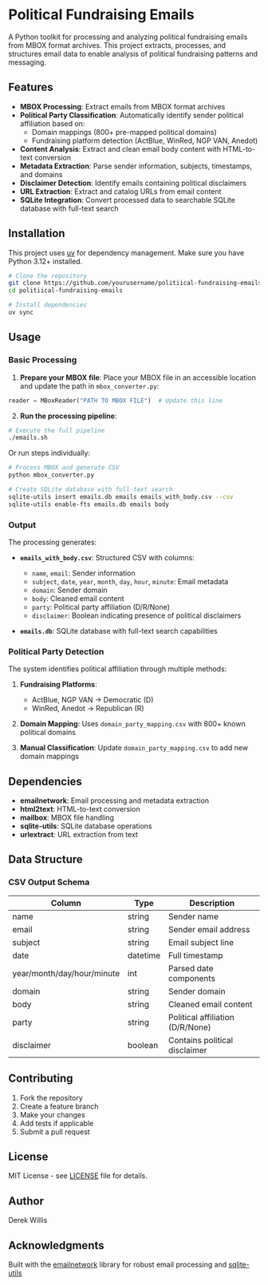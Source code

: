 # Political Fundraising Emails

A Python toolkit for processing and analyzing political fundraising emails from MBOX format archives. This project extracts, processes, and structures email data to enable analysis of political fundraising patterns and messaging.

## Features

- **MBOX Processing**: Extract emails from MBOX format archives
- **Political Party Classification**: Automatically identify sender political affiliation based on:
  - Domain mappings (800+ pre-mapped political domains)
  - Fundraising platform detection (ActBlue, WinRed, NGP VAN, Anedot)
- **Content Analysis**: Extract and clean email body content with HTML-to-text conversion
- **Metadata Extraction**: Parse sender information, subjects, timestamps, and domains
- **Disclaimer Detection**: Identify emails containing political disclaimers
- **URL Extraction**: Extract and catalog URLs from email content
- **SQLite Integration**: Convert processed data to searchable SQLite database with full-text search

## Installation

This project uses [uv](https://docs.astral.sh/uv/) for dependency management. Make sure you have Python 3.12+ installed.

```bash
# Clone the repository
git clone https://github.com/yourusername/politiical-fundraising-emails.git
cd politiical-fundraising-emails

# Install dependencies
uv sync
```

## Usage

### Basic Processing

1. **Prepare your MBOX file**: Place your MBOX file in an accessible location and update the path in `mbox_converter.py`:

```python
reader = MBoxReader("PATH TO MBOX FILE")  # Update this line
```

2. **Run the processing pipeline**:

```bash
# Execute the full pipeline
./emails.sh
```

Or run steps individually:

```bash
# Process MBOX and generate CSV
python mbox_converter.py

# Create SQLite database with full-text search
sqlite-utils insert emails.db emails emails_with_body.csv --csv
sqlite-utils enable-fts emails.db emails body
```

### Output

The processing generates:

- **`emails_with_body.csv`**: Structured CSV with columns:
  - `name`, `email`: Sender information
  - `subject`, `date`, `year`, `month`, `day`, `hour`, `minute`: Email metadata
  - `domain`: Sender domain
  - `body`: Cleaned email content
  - `party`: Political party affiliation (D/R/None)
  - `disclaimer`: Boolean indicating presence of political disclaimers

- **`emails.db`**: SQLite database with full-text search capabilities

### Political Party Detection

The system identifies political affiliation through multiple methods:

1. **Fundraising Platforms**:
   - ActBlue, NGP VAN → Democratic (D)
   - WinRed, Anedot → Republican (R)

2. **Domain Mapping**: Uses `domain_party_mapping.csv` with 800+ known political domains

3. **Manual Classification**: Update `domain_party_mapping.csv` to add new domain mappings

## Dependencies

- **emailnetwork**: Email processing and metadata extraction
- **html2text**: HTML-to-text conversion
- **mailbox**: MBOX file handling
- **sqlite-utils**: SQLite database operations
- **urlextract**: URL extraction from text

## Data Structure

### CSV Output Schema

| Column | Type | Description |
|--------|------|-------------|
| name | string | Sender name |
| email | string | Sender email address |
| subject | string | Email subject line |
| date | datetime | Full timestamp |
| year/month/day/hour/minute | int | Parsed date components |
| domain | string | Sender domain |
| body | string | Cleaned email content |
| party | string | Political affiliation (D/R/None) |
| disclaimer | boolean | Contains political disclaimer |

## Contributing

1. Fork the repository
2. Create a feature branch
3. Make your changes
4. Add tests if applicable
5. Submit a pull request

## License

MIT License - see [LICENSE](LICENSE) file for details.

## Author

Derek Willis

## Acknowledgments

Built with the [emailnetwork](https://pypi.org/project/emailnetwork/) library for robust email processing and [sqlite-utils](https://sqlite-utils.datasette.io/en/stable/)
